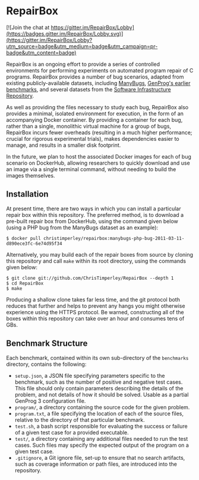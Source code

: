 # RepairBox

[![Join the chat at https://gitter.im/RepairBox/Lobby](https://badges.gitter.im/RepairBox/Lobby.svg)](https://gitter.im/RepairBox/Lobby?utm_source=badge&utm_medium=badge&utm_campaign=pr-badge&utm_content=badge)

RepairBox is an ongoing effort to provide a series of controlled environments
for performing experiments on automated program repair of C programs. RepairBox
provides a number of bug scenarios, adapted from existing publicly-available
datasets, including [ManyBugs](http://repairbenchmarks.cs.umass.edu/),
[GenProg's earlier benchmarks](http://dijkstra.cs.virginia.edu/genprog/), and
several datasets from the
[Software Infrastructure Repository](http://sir.unl.edu/).

As well as providing the files necessary to study each bug,
RepairBox also provides a minimal, isolated environment for execution, in the
form of an accompanying Docker container. By providing a container for
each bug, rather than a single, monolithic virtual machine for a group of bugs,
RepairBox incurs fewer overheads (resulting in a much higher performance; crucial
for rigorous experimental trials), makes dependencies easier to manage, and
results in a smaller disk footprint.

In the future, we plan to host the associated Docker images for each of bug
scenario on DockerHub, allowing researchers to quickly download and use an
image via a single terminal command, without needing to build the images
themselves.

## Installation

At present time, there are two ways in which you can install a particular repair
box within this repository. The preferred method, is to download a pre-built
repair box from DockerHub, using the command given below (using a PHP bug from
the ManyBugs dataset as an example):

```
$ docker pull christimperley/repairbox:manybugs-php-bug-2011-03-11-d890ece3fc-6e74d95f34
```

Alternatively, you may build each of the repair boxes from source by cloning
this repository and call `make` within its root directory, using the commands
given below:

```
$ git clone git://github.com/ChrisTimperley/RepairBox --depth 1
$ cd RepairBox
$ make
```

Producing a shallow clone takes far less time, and the git protocol both
reduces that further and helps to prevent any hangs you might otherwise
experience using the HTTPS protocol. Be warned, constructing all of the boxes
within this repository can take over an hour and consumes tens of GBs.

## Benchmark Structure
Each benchmark, contained within its own sub-directory of the
`benchmarks` directory, contains the following:

* `setup.json`, a JSON file specifying parameters specific to the benchmark,
  such as the number of positive and negative test cases. This file should
  only contain parameters describing the details of the problem, and not
  details of how it should be solved. Usable as a partial GenProg 3
  configuration file.
* `program/`, a directory containing the source code for the given problem.
* `program.txt`, a file specifying the location of each of the source files,
  relative to the directory of that particular benchmark.
* `test.sh`, a bash script responsible for evaluating the success or failure of
  a given test case for a provided executable.
* `test/`, a directory containing any additional files needed to run the test
  cases. Such files may specify the expected output of the program on a given
  test case.
* `.gitignore`, a Git ignore file, set-up to ensure that no search artifacts,
  such as coverage information or path files, are introduced into the
  repository.
